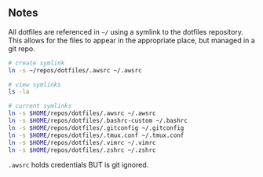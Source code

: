## Notes
All dotfiles are referenced in `~/` using a symlink to the dotfiles repository. This allows for the files to appear in the appropriate place, but managed in a git repo.

```sh
# create symlink
ln -s ~/repos/dotfiles/.awsrc ~/.awsrc
```

```sh
# view symlinks
ls -la
```

```sh
# current symlinks
ln -s $HOME/repos/dotfiles/.awsrc ~/.awsrc
ln -s $HOME/repos/dotfiles/.bashrc-custom ~/.bashrc
ln -s $HOME/repos/dotfiles/.gitconfig ~/.gitconfig
ln -s $HOME/repos/dotfiles/.tmux.conf ~/.tmux.conf
ln -s $HOME/repos/dotfiles/.vimrc ~/.vimrc
ln -s $HOME/repos/dotfiles/.zshrc ~/.zshrc
```

`.awsrc` holds credentials BUT is git ignored.
